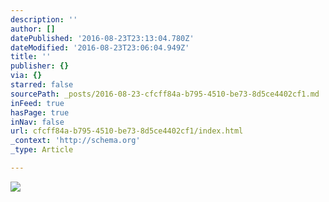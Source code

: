 ```yaml
---
description: ''
author: []
datePublished: '2016-08-23T23:13:04.780Z'
dateModified: '2016-08-23T23:06:04.949Z'
title: ''
publisher: {}
via: {}
starred: false
sourcePath: _posts/2016-08-23-cfcff84a-b795-4510-be73-8d5ce4402cf1.md
inFeed: true
hasPage: true
inNav: false
url: cfcff84a-b795-4510-be73-8d5ce4402cf1/index.html
_context: 'http://schema.org'
_type: Article

---
```

![](https://the-grid-user-content.s3-us-west-2.amazonaws.com/d87b8634-8863-4d4a-8611-c655cf5d30d7.jpg)